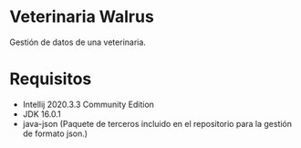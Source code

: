 # Veterinaria Walrus
Gestión de datos de una veterinaria.

# Requisitos
+ Intellij 2020.3.3 Community Edition
+ JDK 16.0.1
+ java-json (Paquete de terceros incluido en el repositorio para la gestión de formato json.)
